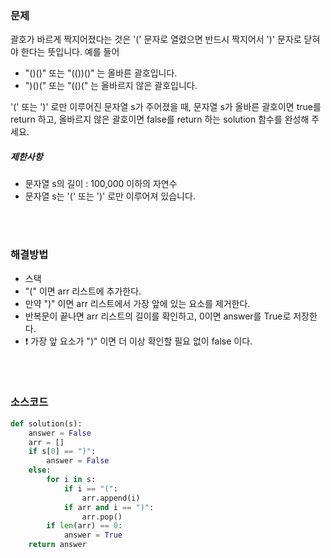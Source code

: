 ### 문제

괄호가 바르게 짝지어졌다는 것은 '(' 문자로 열렸으면 반드시 짝지어서 ')' 문자로 닫혀야 한다는 뜻입니다. 예를 들어

- "()()" 또는 "(())()" 는 올바른 괄호입니다.
- ")()(" 또는 "(()(" 는 올바르지 않은 괄호입니다.

'(' 또는 ')' 로만 이루어진 문자열 s가 주어졌을 때, 문자열 s가 올바른 괄호이면 true를 return 하고, 올바르지 않은 괄호이면 false를 return 하는 solution 함수를 완성해 주세요.

##### 제한사항

- 문자열 s의 길이 : 100,000 이하의 자연수
- 문자열 s는 '(' 또는 ')' 로만 이루어져 있습니다.

</br>

</br>

### 해결방법

- 스택
- "(" 이면 arr 리스트에 추가한다.
- 만약 ")" 이면 arr 리스트에서 가장 앞에 있는 요소를 제거한다.
- 반복문이 끝나면 arr 리스트의 길이를 확인하고, 0이면 answer를 True로 저장한다.
- ❗ 가장 앞 요소가 ")" 이면 더 이상 확인할 필요 없이 false 이다.

</br>

</br>

### 소스코드

```python
def solution(s):
    answer = False
    arr = []
    if s[0] == ")":
        answer = False
    else:
        for i in s:
            if i == "(":
                arr.append(i)
            if arr and i == ")":
                arr.pop()
        if len(arr) == 0:
            answer = True
    return answer
```

